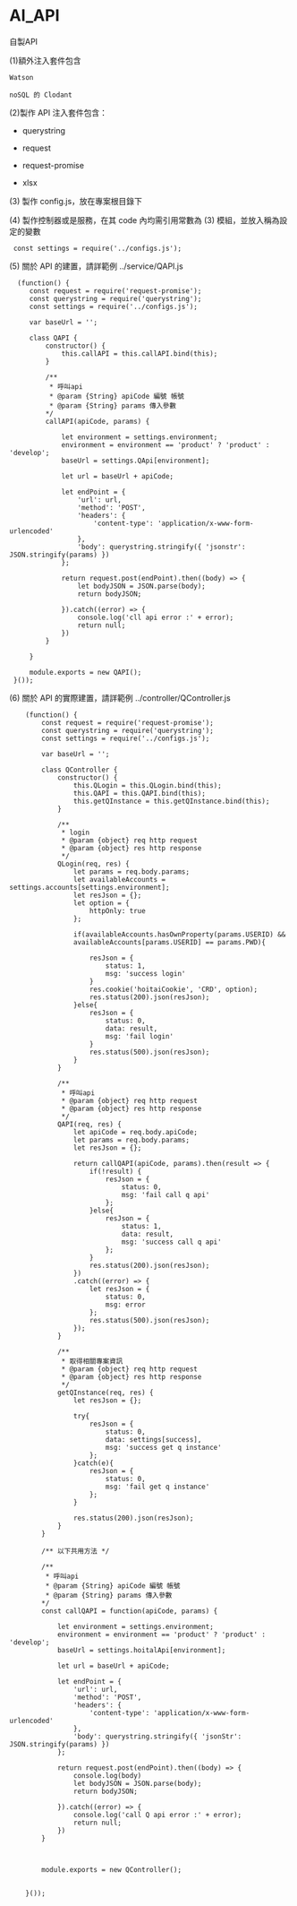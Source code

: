 # AI_API
自製API

(1)額外注入套件包含

    Watson
   
    noSQL 的 Clodant

(2)製作 API 注入套件包含：

   * querystring

   * request

   * request-promise

   * xlsx

 (3) 製作 config.js，放在專案根目錄下
 
 (4) 製作控制器或是服務，在其 code 內均需引用常數為 (3) 模組，並放入稱為設定的變數
 
     const settings = require('../configs.js');
     
 (5) 關於 API 的建置，請詳範例 ../service/QAPI.js
 
      (function() {
         const request = require('request-promise');
         const querystring = require('querystring');
         const settings = require('../configs.js');

         var baseUrl = '';

         class QAPI {
             constructor() {
                 this.callAPI = this.callAPI.bind(this);
             }

             /**
              * 呼叫api
              * @param {String} apiCode 編號 帳號
              * @param {String} params 傳入參數
             */
             callAPI(apiCode, params) {

                 let environment = settings.environment;
                 environment = environment == 'product' ? 'product' : 'develop';
                 baseUrl = settings.QApi[environment];

                 let url = baseUrl + apiCode;

                 let endPoint = {
                     'url': url,
                     'method': 'POST',
                     'headers': {
                         'content-type': 'application/x-www-form-urlencoded'
                     },
                     'body': querystring.stringify({ 'jsonstr': JSON.stringify(params) })
                 };

                 return request.post(endPoint).then((body) => {
                     let bodyJSON = JSON.parse(body);
                     return bodyJSON;

                 }).catch((error) => {
                     console.log('cll api error :' + error);
                     return null;
                 })
             }

         }

         module.exports = new QAPI();
     }());

(6) 關於 API 的實際建置，請詳範例 ../controller/QController.js

        (function() {
            const request = require('request-promise');
            const querystring = require('querystring');
            const settings = require('../configs.js');

            var baseUrl = '';

            class QController {
                constructor() {
                    this.QLogin = this.QLogin.bind(this);
                    this.QAPI = this.QAPI.bind(this);
                    this.getQInstance = this.getQInstance.bind(this);
                }

                /**
                 * login
                 * @param {object} req http request
                 * @param {object} res http response
                 */
                QLogin(req, res) {
                    let params = req.body.params;
                    let availableAccounts = settings.accounts[settings.environment];
                    let resJson = {};
                    let option = {
                        httpOnly: true
                    };

                    if(availableAccounts.hasOwnProperty(params.USERID) &&
                    availableAccounts[params.USERID] == params.PWD){

                        resJson = {
                            status: 1,
                            msg: 'success login'
                        }
                        res.cookie('hoitaiCookie', 'CRD', option);
                        res.status(200).json(resJson);
                    }else{
                        resJson = {
                            status: 0,
                            data: result,
                            msg: 'fail login'
                        }
                        res.status(500).json(resJson);
                    }
                }

                /**
                 * 呼叫api
                 * @param {object} req http request
                 * @param {object} res http response
                 */
                QAPI(req, res) {
                    let apiCode = req.body.apiCode;
                    let params = req.body.params;
                    let resJson = {};

                    return callQAPI(apiCode, params).then(result => {
                        if(!result) {
                            resJson = {
                                status: 0,
                                msg: 'fail call q api'
                            };
                        }else{
                            resJson = {
                                status: 1,
                                data: result,
                                msg: 'success call q api'
                            };
                        }
                        res.status(200).json(resJson);
                    })
                    .catch((error) => {
                        let resJson = {
                            status: 0,
                            msg: error
                        };
                        res.status(500).json(resJson);
                    });
                }

                /**
                 * 取得相關專案資訊
                 * @param {object} req http request
                 * @param {object} res http response
                 */
                getQInstance(req, res) {
                    let resJson = {};

                    try{
                        resJson = {
                            status: 0,
                            data: settings[success],
                            msg: 'success get q instance'
                        };
                    }catch(e){
                        resJson = {
                            status: 0,
                            msg: 'fail get q instance'
                        };
                    }

                    res.status(200).json(resJson);    
                }
            }

            /** 以下共用方法 */

            /**
             * 呼叫api
             * @param {String} apiCode 編號 帳號
             * @param {String} params 傳入參數
            */
            const callQAPI = function(apiCode, params) {

                let environment = settings.environment;
                environment = environment == 'product' ? 'product' : 'develop';
                baseUrl = settings.hoitalApi[environment];

                let url = baseUrl + apiCode;

                let endPoint = {
                    'url': url,
                    'method': 'POST',
                    'headers': {
                        'content-type': 'application/x-www-form-urlencoded'
                    },
                    'body': querystring.stringify({ 'jsonStr': JSON.stringify(params) })
                };

                return request.post(endPoint).then((body) => {
                    console.log(body)
                    let bodyJSON = JSON.parse(body);
                    return bodyJSON;

                }).catch((error) => {
                    console.log('call Q api error :' + error);
                    return null;
                })
            }

           

            module.exports = new QController();


        }());


